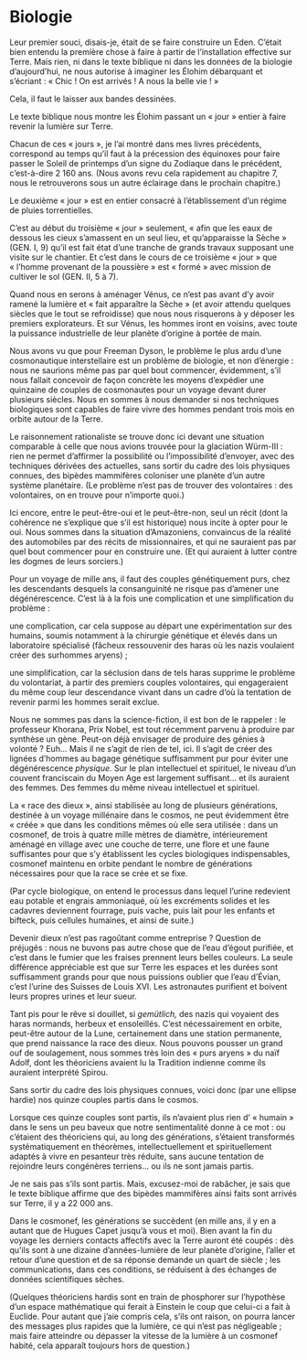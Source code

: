 # Biologie

Leur premier souci, disais-je, était de se faire construire un Eden. C’était bien entendu la première chose à faire à partir de l’installation effective sur Terre. Mais rien, ni dans le texte biblique ni dans les données de la biologie d’aujourd’hui, ne nous autorise à imaginer les Élohim débarquant et s’écriant : « Chic ! On est arrivés ! A nous la belle vie ! »

<span id="e9782221228517_c17.xhtml#page-246"></span>

Cela, il faut le laisser aux bandes dessinées.

Le texte biblique nous montre les Élohim passant un « jour » entier à faire revenir la lumière sur Terre.

Chacun de ces « jours », je l’ai montré dans mes livres précédents, correspond au temps qu’il faut à la précession des équinoxes pour faire passer le Soleil de printemps d’un signe du Zodiaque dans le précédent, c’est-à-dire 2 160 ans. (Nous avons revu cela rapidement au chapitre 7, nous le retrouverons sous un autre éclairage dans le prochain chapitre.)

Le deuxième « jour » est en entier consacré à l’établissement d’un régime de pluies torrentielles.

C’est au début du troisième « jour » seulement, « afin que les eaux de dessous les cieux s’amassent en un seul lieu, et qu’apparaisse la Sèche » (GEN. I, 9) qu’il est fait état d’une tranche de grands travaux supposant une visite sur le chantier. Et c’est dans le cours de ce troisième « jour » que « l’homme provenant de la poussière » est « formé » avec mission de cultiver le sol (GEN. II, 5 à 7).

Quand nous en serons à aménager Vénus, ce n’est pas avant d’y avoir ramené la lumière et « fait apparaître la Sèche » (et avoir attendu quelques siècles que le tout se refroidisse) que nous nous risquerons à y déposer les premiers explorateurs. Et sur Vénus, les hommes iront en voisins, avec toute la puissance industrielle de leur planète d’origine à portée de main.

Nous avons vu que pour Freeman Dyson, le problème le plus ardu d’une cosmonautique interstellaire est un problème de biologie, et non d’énergie : nous ne saurions même pas par quel bout commencer, évidemment, s’il nous fallait concevoir de façon concrète les moyens d’expédier une quinzaine de couples de cosmonautes pour un voyage devant durer plusieurs siècles. Nous en sommes à nous demander si nos techniques biologiques sont capables de faire vivre des hommes pendant trois mois en orbite autour de la Terre.

<span id="e9782221228517_c17.xhtml#page-247"></span>

Le raisonnement rationaliste se trouve donc ici devant une situation comparable à celle que nous avions trouvée pour la glaciation Würm-III : rien ne permet d’affirmer la possibilité ou l’impossibilité d’envoyer, avec des techniques dérivées des actuelles, sans sortir du cadre des lois physiques connues, des bipèdes mammifères coloniser une planète d’un autre système planétaire. (Le problème n’est pas de trouver des volontaires : des volontaires, on en trouve pour n’importe quoi.)

Ici encore, entre le peut-être-oui et le peut-être-non, seul un récit (dont la cohérence ne s’explique que s’il est historique) nous incite à opter pour le oui. Nous sommes dans la situation d’Amazoniens, convaincus de la réalité des automobiles par des récits de missionnaires, et qui ne sauraient pas par quel bout commencer pour en construire une. (Et qui auraient à lutter contre les dogmes de leurs sorciers.)

Pour un voyage de mille ans, il faut des couples génétiquement purs, chez les descendants desquels la consanguinité ne risque pas d’amener une dégénérescence. C’est là à la fois une complication et une simplification du problème :

une complication, car cela suppose au départ une expérimentation sur des humains, soumis notamment à la chirurgie génétique et élevés dans un laboratoire spécialisé (fâcheux ressouvenir des haras où les nazis voulaient créer des surhommes aryens) ;

une simplification, car la séclusion dans de tels haras supprime le problème du volontariat, à partir des premiers couples volontaires, qui engageraient du même coup leur descendance vivant dans un cadre d’où la tentation de revenir parmi les hommes serait exclue.

Nous ne sommes pas dans la science-fiction, il est bon de le rappeler : le professeur Khorana, Prix Nobel, est <span id="e9782221228517_c17.xhtml#page-248"></span>tout récemment parvenu à produire par synthèse un gène. Peut-on déjà envisager de produire des génies à volonté ? Euh... Mais il ne s’agit de rien de tel, ici. Il s’agit de créer des lignées d’hommes au bagage génétique suffisamment pur pour éviter une dégénérescence *physique.* Sur le plan intellectuel et spirituel, le niveau d’un couvent franciscain du Moyen Age est largement suffisant... et ils auraient des femmes. Des femmes du même niveau intellectuel et spirituel.

La « race des dieux », ainsi stabilisée au long de plusieurs générations, destinée à un voyage millénaire dans le cosmos, ne peut évidemment être « créée » que dans les conditions mêmes où elle sera utilisée : dans un cosmonef, de trois à quatre mille mètres de diamètre, intérieurement aménagé en village avec une couche de terre, une flore et une faune suffisantes pour que s’y établissent les cycles biologiques indispensables, cosmonef maintenu en orbite pendant le nombre de générations nécessaires pour que la race se crée et se fixe.

(Par cycle biologique, on entend le processus dans lequel l’urine redevient eau potable et engrais ammoniaqué, où les excréments solides et les cadavres deviennent fourrage, puis vache, puis lait pour les enfants et bifteck, puis cellules humaines, et ainsi de suite.)

Devenir dieux n’est pas ragoûtant comme entreprise ? Question de préjugés : nous ne buvons pas autre chose que de l’eau d’égout purifiée, et c’est dans le fumier que les fraises prennent leurs belles couleurs. La seule différence appréciable est que sur Terre les espaces et les durées sont suffisamment grands pour que nous puissions oublier que l’eau d’Évian, c’est l’urine des Suisses de Louis XVI. Les astronautes purifient et boivent leurs propres urines et leur sueur.

Tant pis pour le rêve si douillet, si *gemütlich,* des nazis qui voyaient des haras normands, herbeux et ensoleillés. C’est nécessairement en orbite, peut-être autour de la Lune, certainement dans une station permanente, que <span id="e9782221228517_c17.xhtml#page-249"></span>prend naissance la race des dieux. Nous pouvons pousser un grand ouf de soulagement, nous sommes très loin des « purs aryens » du naïf Adolf, dont les théoriciens avaient lu la Tradition indienne comme ils auraient interprété Spirou.

Sans sortir du cadre des lois physiques connues, voici donc (par une ellipse hardie) nos quinze couples partis dans le cosmos.

Lorsque ces quinze couples sont partis, ils n’avaient plus rien d’ « humain » dans le sens un peu baveux que notre sentimentalité donne à ce mot : ou c’étaient des théoriciens qui, au long des générations, s’étaient transformés systématiquement en théorèmes, intellectuellement et spirituellement adaptés à vivre en pesanteur très réduite, sans aucune tentation de rejoindre leurs congénères terriens... ou ils ne sont jamais partis.

Je ne sais pas s’ils sont partis. Mais, excusez-moi de rabâcher, je sais que le texte biblique affirme que des bipèdes mammifères ainsi faits sont arrivés sur Terre, il y a 22 000 ans.

Dans le cosmonef, les générations se succèdent (en mille ans, il y en a autant que de Hugues Capet jusqu’à vous et moi). Bien avant la fin du voyage les derniers contacts affectifs avec la Terre auront été coupés : dès qu’ils sont à une dizaine d’années-lumière de leur planète d’origine, l’aller et retour d’une question et de sa réponse demande un quart de siècle ; les communications, dans ces conditions, se réduisent à des échanges de données scientifiques sèches.

(Quelques théoriciens hardis sont en train de phosphorer sur l’hypothèse d’un espace mathématique qui ferait à Einstein le coup que celui-ci a fait à Euclide. Pour autant que j’aie compris cela, s’ils ont raison, on pourra lancer des messages plus rapides que la lumière, ce qui n’est pas négligeable ; mais faire atteindre <span id="e9782221228517_c17.xhtml#page-250"></span>ou dépasser la vitesse de la lumière à un cosmonef habité, cela apparaît toujours hors de question.)

<span id="e9782221228517_c17.xhtml#title84"></span>

